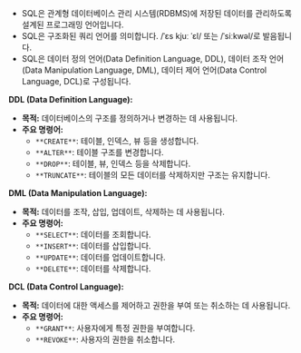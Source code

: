 * SQL은 관계형 데이터베이스 관리 시스템(RDBMS)에 저장된 데이터를 관리하도록 설계된 프로그래밍 언어입니다.
* SQL은 구조화된 쿼리 언어를 의미합니다. /ˈɛs kjuː ˈɛl/ 또는 /ˈsiːkwəl/로 발음됩니다.
* SQL은 데이터 정의 언어(Data Definition Language, DDL), 데이터 조작 언어(Data Manipulation Language, DML), 데이터 제어 언어(Data Control Language, DCL)로 구성됩니다.

**DDL (Data Definition Language):**
- **목적:** 데이터베이스의 구조를 정의하거나 변경하는 데 사용됩니다.
- **주요 명령어:**
    - `**CREATE**`: 테이블, 인덱스, 뷰 등을 생성합니다.
    - `**ALTER**`: 테이블 구조를 변경합니다.
    - `**DROP**`: 테이블, 뷰, 인덱스 등을 삭제합니다.
    - `**TRUNCATE**`: 테이블의 모든 데이터를 삭제하지만 구조는 유지합니다.

**DML (Data Manipulation Language):**
- **목적:** 데이터를 조작, 삽입, 업데이트, 삭제하는 데 사용됩니다.
- **주요 명령어:**
    - `**SELECT**`: 데이터를 조회합니다.
    - `**INSERT**`: 데이터를 삽입합니다.
    - `**UPDATE**`: 데이터를 업데이트합니다.
    - `**DELETE**`: 데이터를 삭제합니다.

**DCL (Data Control Language):**
- **목적:** 데이터에 대한 액세스를 제어하고 권한을 부여 또는 취소하는 데 사용됩니다.
- **주요 명령어:**
    - `**GRANT**`: 사용자에게 특정 권한을 부여합니다.
    - `**REVOKE**`: 사용자의 권한을 취소합니다.